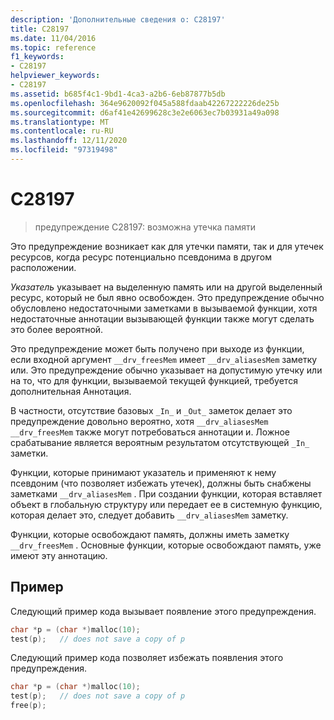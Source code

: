 ```yaml
---
description: 'Дополнительные сведения о: C28197'
title: C28197
ms.date: 11/04/2016
ms.topic: reference
f1_keywords:
- C28197
helpviewer_keywords:
- C28197
ms.assetid: b685f4c1-9bd1-4ca3-a2b6-6eb87877b5db
ms.openlocfilehash: 364e9620092f045a588fdaab42267222226de25b
ms.sourcegitcommit: d6af41e42699628c3e2e6063ec7b03931a49a098
ms.translationtype: MT
ms.contentlocale: ru-RU
ms.lasthandoff: 12/11/2020
ms.locfileid: "97319498"
---
```

# <a name="c28197"></a>C28197

> предупреждение C28197: возможна утечка памяти

Это предупреждение возникает как для утечки памяти, так и для утечек ресурсов, когда ресурс потенциально псевдонима в другом расположении.

*Указатель* указывает на выделенную память или на другой выделенный ресурс, который не был явно освобожден. Это предупреждение обычно обусловлено недостаточными заметками в вызываемой функции, хотя недостаточные аннотации вызывающей функции также могут сделать это более вероятной.

Это предупреждение может быть получено при выходе из функции, если входной аргумент `__drv_freesMem` имеет `__drv_aliasesMem` заметку или. Это предупреждение обычно указывает на допустимую утечку или на то, что для функции, вызываемой текущей функцией, требуется дополнительная Аннотация.

В частности, отсутствие базовых `_In_` и `_Out_` заметок делает это предупреждение довольно вероятно, хотя `__drv_aliasesMem` `__drv_freesMem` также могут потребоваться аннотации и. Ложное срабатывание является вероятным результатом отсутствующей `_In_` заметки.

Функции, которые принимают указатель и применяют к нему псевдоним (что позволяет избежать утечек), должны быть снабжены заметками `__drv_aliasesMem` . При создании функции, которая вставляет объект в глобальную структуру или передает ее в системную функцию, которая делает это, следует добавить `__drv_aliasesMem` заметку.

Функции, которые освобождают память, должны иметь заметку `__drv_freesMem` . Основные функции, которые освобождают память, уже имеют эту аннотацию.

## <a name="example"></a>Пример

Следующий пример кода вызывает появление этого предупреждения.

```cpp
char *p = (char *)malloc(10);
test(p);   // does not save a copy of p
```

Следующий пример кода позволяет избежать появления этого предупреждения.

```cpp
char *p = (char *)malloc(10);
test(p);   // does not save a copy of p
free(p);
```
